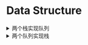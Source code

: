# Data Structure

<details>

<summary>两个栈实现队列</summary>



</details>

<details>

<summary>两个队列实现栈</summary>



</details>
